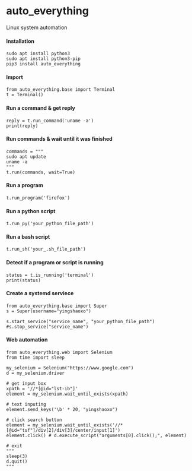 # auto_everything
Linux system automation

#### Installation
```
sudo apt install python3
sudo apt install python3-pip
pip3 install auto_everything
```

#### Import
```
from auto_everything.base import Terminal
t = Terminal()
```

#### Run a command & get reply
```
reply = t.run_command('uname -a')
print(reply)
```

#### Run commands & wait until it was finished
```
commands = """
sudo apt update
uname -a
"""
t.run(commands, wait=True)
```

#### Run a program
`t.run_program('firefox')`

#### Run a python script
`t.run_py('your_python_file_path')`

#### Run a bash script
`t.run_sh('your_.sh_file_path')`

#### Detect if a program or script is running
```
status = t.is_running('terminal')
print(status)
```

#### Create a systemd serviece
```
from auto_everything.base import Super
s = Super(username="yingshaoxo")

s.start_service("service_name", "your_python_file_path")
#s.stop_service("service_name")
```

#### Web automation
```
from auto_everything.web import Selenium
from time import sleep

my_selenium = Selenium("https://www.google.com")
d = my_selenium.driver

# get input box
xpath = '//*[@id="lst-ib"]'
element = my_selenium.wait_until_exists(xpath)

# text inputing
element.send_keys('\b' * 20, "yingshaoxo")

# click search button
element = my_selenium.wait_until_exists('//*[@id="tsf"]/div[2]/div[3]/center/input[1]')
element.click() # d.execute_script("arguments[0].click();", element)

# exit
"""
sleep(3)
d.quit()
"""
```
